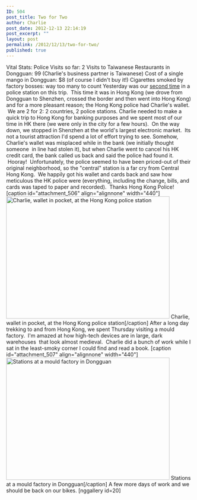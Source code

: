 ```yaml
---
ID: 504
post_title: Two for Two
author: Charlie
post_date: 2012-12-13 22:14:19
post_excerpt: ""
layout: post
permalink: /2012/12/13/two-for-two/
published: true
---
```

Vital Stats: Police Visits so far: 2 Visits to Taiwanese Restaurants in Dongguan: 99 (Charlie's business partner is Taiwanese) Cost of a single mango in Dongguan: $8 (of course I didn't buy it!) Cigarettes smoked by factory bosses: way too many to count Yesterday was our <a title="Police Roadblock for Foreign Bikers" href="http://biking2paradise.com/2012/11/30/police-roadblock-for-foreign-bikers/" target="_blank">second time</a> in a police station on this trip.  This time it was in Hong Kong (we drove from Dongguan to Shenzhen, crossed the border and then went into Hong Kong) and for a more pleasant reason; the Hong Kong police had Charlie's wallet.  We are 2 for 2: 2 countries, 2 police stations. Charlie needed to make a quick trip to Hong Kong for banking purposes and we spent most of our time in HK there (we were only in the city for a few hours).  On the way down, we stopped in Shenzhen at the world's largest electronic market.  Its not a tourist attraction I'd spend a lot of effort trying to see. Somehow, Charlie's wallet was misplaced while in the bank (we initially thought someone  in line had stolen it), but when Charlie went to cancel his HK credit card, the bank called us back and said the police had found it.  Hooray!  Unfortunately, the police seemed to have been priced-out of their original neighborhood, so the "central" station is a far cry from Central Hong Kong.  We happily got his wallet and cards back and saw how meticulous the HK police were (everything, including the change, bills, and cards was taped to paper and recorded).  Thanks Hong Kong Police! [caption id="attachment_506" align="alignnone" width="440"]<a href="http://biking2paradise.com/2012/12/13/two-for-two/img_2590/" rel="attachment wp-att-506"><img class="size-large wp-image-506" title="Charlie, wallet in pocket, at the Hong Kong police station" src="http://biking2paradise.com/wp-content/uploads/2012/12/IMG_2590-1024x768.jpg" alt="Charlie, wallet in pocket, at the Hong Kong police station" width="440" height="330" /></a> Charlie, wallet in pocket, at the Hong Kong police station[/caption] After a long day trekking to and from Hong Kong, we spent Thursday visiting a mould factory.  I'm amazed at how high-tech devices are in large, dark warehouses  that look almost medieval.  Charlie did a bunch of work while I sat in the least-smoky corner I could find and read a book. [caption id="attachment_507" align="alignnone" width="440"]<a href="http://biking2paradise.com/2012/12/13/two-for-two/img_2598/" rel="attachment wp-att-507"><img class="size-large wp-image-507" title="Stations at a mould factory in Dongguan" src="http://biking2paradise.com/wp-content/uploads/2012/12/IMG_2598-1024x768.jpg" alt="Stations at a mould factory in Dongguan" width="440" height="330" /></a> Stations at a mould factory in Dongguan[/caption] A few more days of work and we should be back on our bikes. [nggallery id=20]  